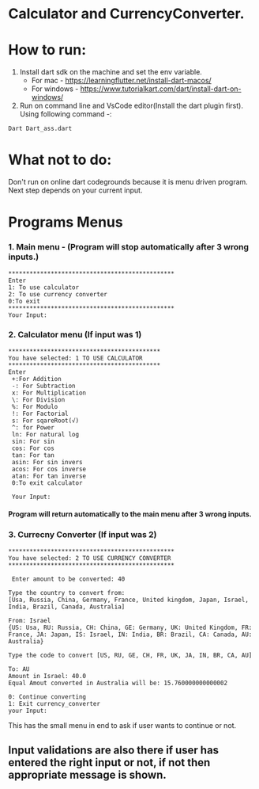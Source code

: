 # Calculator and CurrencyConverter.

# How to run:
1. Install dart sdk on the machine and set the env variable.
   * For mac - https://learningflutter.net/install-dart-macos/
   * For windows - https://www.tutorialkart.com/dart/install-dart-on-windows/
3. Run on command line and VsCode editor(Install the dart plugin first). Using following command -:
 ```
 Dart Dart_ass.dart
 ```
 # What not to do: 
 Don't run on online dart codegrounds because it is menu driven program. Next step depends on your current input.
 
 # Programs Menus 
 
 ### 1. Main menu - (Program will stop automatically after 3 wrong inputs.)
 ```
 ***********************************************
 Enter
 1: To use calculator
 2: To use currency converter
 0:To exit
***********************************************
 Your Input:

```
 
### 2. Calculator menu (If input was 1) 
 
```
*******************************************
You have selected: 1 TO USE CALCULATOR
*******************************************
Enter
 +:For Addition
 -: For Subtraction
 x: For Multiplication
 \: For Division
 %: For Modulo
 !: For Factorial
 s: For sqareRoot(√)
 ^: for Power
 ln: For natural log
 sin: For sin
 cos: For cos
 tan: For tan
 asin: For sin invers
 acos: For cos inverse
 atan: For tan inverse
 0:To exit calculator

 Your Input:
```
  #### Program will return automatically to the main menu after 3 wrong inputs.

### 3. Currecny Converter (If input was 2) 
```
***********************************************
You have selected: 2 TO USE CURRENCY CONVERTER
***********************************************

 Enter amount to be converted: 40 

Type the country to convert from:
[Usa, Russia, China, Germany, France, United kingdom, Japan, Israel, India, Brazil, Canada, Australia]

From: Israel
{US: Usa, RU: Russia, CH: China, GE: Germany, UK: United Kingdom, FR: France, JA: Japan, IS: Israel, IN: India, BR: Brazil, CA: Canada, AU: Australia}

Type the code to convert [US, RU, GE, CH, FR, UK, JA, IN, BR, CA, AU]

To: AU
Amount in Israel: 40.0
Equal Amout converted in Australia will be: 15.760000000000002

0: Continue converting
1: Exit currency_converter
your Input:

```
This has the small menu in end to ask if user wants to continue or not.

## Input validations are also there if user has entered the right input or not, if not then appropriate message is shown.
